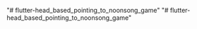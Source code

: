 "# flutter-head_based_pointing_to_noonsong_game" 
"# flutter-head_based_pointing_to_noonsong_game" 
